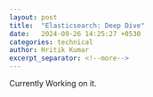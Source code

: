 ```yaml
---
layout: post
title:  "Elasticsearch: Deep Dive"
date:   2024-09-26 14:25:27 +0530
categories: technical
author: Hritik Kumar
excerpt_separator: <!--more-->
---
```

Currently Working on it.
<!--more-->